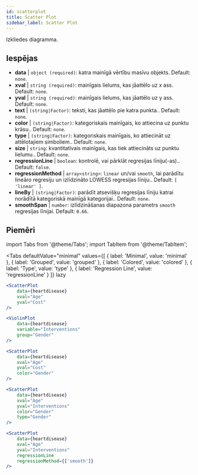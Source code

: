 ```yaml
---
id: scatterplot
title: Scatter Plot
sidebar_label: Scatter Plot
---
```


Izkliedes diagramma.

## Iespējas

* __data__ | `object (required)`: katra mainīgā vērtību masīvu objekts. Default: `none`.
* __xval__ | `string (required)`: mainīgais lielums, kas jāattēlo uz x ass. Default: `none`.
* __yval__ | `string (required)`: mainīgais lielums, kas jāattēlo uz y ass. Default: `none`.
* __text__ | `(string|Factor)`: teksti, kas jāattēlo pie katra punkta.. Default: `none`.
* __color__ | `(string|Factor)`: kategoriskais mainīgais, ko attiecina uz punktu krāsu.. Default: `none`.
* __type__ | `(string|Factor)`: kategoriskais mainīgais, ko attiecināt uz attēlotajiem simboliem.. Default: `none`.
* __size__ | `string`: kvantitatīvais mainīgais, kas tiek attiecināts uz punktu lielumu.. Default: `none`.
* __regressionLine__ | `boolean`: kontrolē, vai pārklāt regresijas līniju(-as).. Default: `false`.
* __regressionMethod__ | `array<string>`: `linear` un/vai `smooth`, lai parādītu lineāro regresiju un izlīdzināto LOWESS regresijas līniju.. Default: `[
  'linear'
]`.
* __lineBy__ | `(string|Factor)`: parādīt atsevišķu regresijas līniju katrai norādītā kategoriskā mainīgā kategorijai.. Default: `none`.
* __smoothSpan__ | `number`: izlīdzināšanas diapazona parametrs `smooth` regresijas līnijai. Default: `0.66`.


## Piemēri

import Tabs from '@theme/Tabs';
import TabItem from '@theme/TabItem';

<Tabs
    defaultValue="minimal"
    values={[
        { label: 'Minimal', value: 'minimal' },
        { label: 'Grouped', value: 'grouped' },
        { label: 'Colored', value: 'colored' },
        { label: 'Type', value: 'type' },
        { label: 'Regression Line', value: 'regressionLine' }
    ]}
    lazy
>

<TabItem value="minimal">

```jsx live
<ScatterPlot 
    data={heartdisease} 
    xval="Age"
    yval="Cost"
/>
```

</TabItem>


<TabItem value="grouped">

```jsx live
<ViolinPlot 
    data={heartdisease} 
    variable="Interventions"
    group="Gender"
/>
```

</TabItem>

<TabItem value="colored">

```jsx live
<ScatterPlot 
    data={heartdisease} 
    xval="Age"
    yval="Cost"
    color="Gender"
/>
```
</TabItem>

<TabItem value="type">

```jsx live
<ScatterPlot 
    data={heartdisease} 
    xval="Age"
    yval="Interventions"
    color="Gender"
    type="Gender"
/>
```

</TabItem>

<TabItem value="regressionLine">

```jsx live
<ScatterPlot 
    data={heartdisease} 
    xval="Age"
    yval="Interventions"
    regressionLine
    regressionMethod={['smooth']}
/>
```
</TabItem>

</Tabs>
